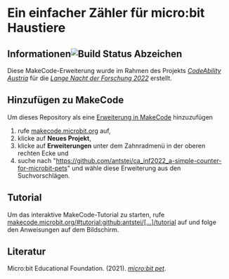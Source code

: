# Ein einfacher Zähler für micro:bit Haustiere

## Informationen![Build Status Abzeichen](https://github.com/antstei/ca_inf2022_a-simple-counter-for-microbit-pets/workflows/MakeCode/badge.svg)
Diese MakeCode-Erweiterung wurde im Rahmen des Projekts _[CodeAbility Austria](https://codeability.uibk.ac.at)_ für die _[Lange Nacht der Forschung 2022](https://langenachtderforschung.at/station/2903)_ erstellt.

## Hinzufügen zu MakeCode

Um dieses Repository als eine [Erweiterung in MakeCode](https://makecode.microbit.org/extensions) hinzuzufügen

1. rufe [makecode.microbit.org](https://makecode.microbit.org/) auf,
2. klicke auf **Neues Projekt**,
3. klicke auf **Erweiterungen** unter dem Zahnradmenü in der oberen rechten Ecke und
4. suche nach "https://github.com/antstei/ca_inf2022_a-simple-counter-for-microbit-pets" und wähle diese Erweiterung aus den Suchvorschlägen.

## Tutorial
Um das interaktive MakeCode-Tutorial zu starten, rufe [makecode.microbit.org/#tutorial:github:antstei/[...]/tutorial](https://makecode.microbit.org/#tutorial:github:antstei/ca_inf2022_a-simple-counter-for-microbit-pets/tutorial) auf und folge den Anweisungen auf dem Bildschirm.

## Literatur
Micro:bit Educational Foundation. (2021). _[micro:bit pet](https://www.microbit.org/projects/make-it-code-it/microbit-pet/)_.